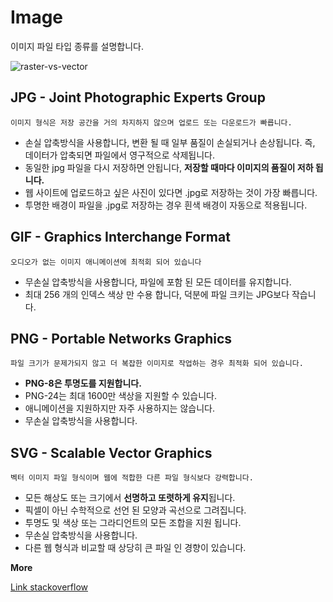 # Image

이미지 파일 타입 종류를 설명합니다.

![raster-vs-vector](https://www.circlesstudio.com/wp-content/uploads/2018/11/raster-vs-vector.png)

## JPG - Joint Photographic Experts Group

`이미지 형식은 저장 공간을 거의 차지하지 않으며 업로드 또는 다운로드가 빠릅니다.`

- 손실 압축방식을 사용합니다, 변환 될 때 일부 품질이 손실되거나 손상됩니다. 즉, 데이터가 압축되면 파일에서 영구적으로 삭제됩니다.
- 동일한 jpg 파일을 다시 저장하면 안됩니다, **저장할 때마다 이미지의 품질이 저하 됩니다.**
- 웹 사이트에 업로드하고 싶은 사진이 있다면 .jpg로 저장하는 것이 가장 빠릅니다.
- 투명한 배경이 파일을 .jpg로 저장하는 경우 흰색 배경이 자동으로 적용됩니다.

## GIF - Graphics Interchange Format

`오디오가 없는 이미지 애니메이션에 최적회 되어 있습니다`

- 무손실 압축방식을 사용합니다, 파일에 포함 된 모든 데이터를 유지합니다.
- 최대 256 개의 인덱스 색상 만 수용 합니다, 덕분에 파일 크키는 JPG보다 작습니다.

## PNG - Portable Networks Graphics

`파일 크기가 문제가되지 않고 더 복잡한 이미지로 작업하는 경우 최적화 되어 있습니다.`

- **PNG-8은 투명도를 지원합니다.**
- PNG-24는 최대 1600만 색상을 지원할 수 있습니다.
- 애니메이션을 지원하지만 자주 사용하지는 않습니다.
- 무손실 압축방식을 사용합니다.

## SVG - Scalable Vector Graphics

`벡터 이미지 파일 형식이며 웹에 적합한 다른 파일 형식보다 강력합니다.`

- 모든 해상도 또는 크기에서 **선명하고 또렷하게 유지**됩니다.
- 픽셀이 아닌 수학적으로 선언 된 모양과 곡선으로 그려집니다.
- 투명도 및 색상 또는 그라디언트의 모든 조합을 지원 됩니다.
- 무손실 압축방식을 사용합니다.
- 다른 웹 형식과 비교할 때 상당히 큰 파일 인 경향이 있습니다.

**More**

[Link stackoverflow](https://stackoverflow.com/questions/2336522/what-are-the-different-usecases-of-png-vs-gif-vs-jpeg-vs-svg)

